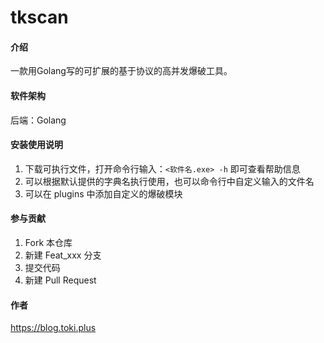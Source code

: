 # tkscan

#### 介绍
一款用Golang写的可扩展的基于协议的高并发爆破工具。

#### 软件架构
后端：Golang

#### 安装使用说明

1. 下载可执行文件，打开命令行输入：`<软件名.exe> -h` 即可查看帮助信息
2. 可以根据默认提供的字典名执行使用，也可以命令行中自定义输入的文件名
3. 可以在 plugins 中添加自定义的爆破模块

#### 参与贡献

1.  Fork 本仓库
2.  新建 Feat_xxx 分支
3.  提交代码
4.  新建 Pull Request

#### 作者

https://blog.toki.plus
